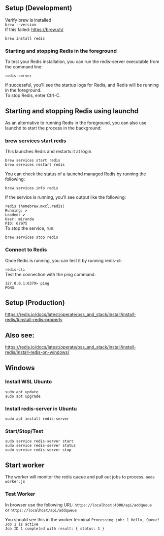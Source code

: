 ## Setup (Development)
Verify brew is installed  
`brew --version`  
If this failed: https://brew.sh/

`brew install redis`  

### Starting and stopping Redis in the foreground
To test your Redis installation, you can run the redis-server executable from the command line:  

`redis-server`  

If successful, you'll see the startup logs for Redis, and Redis will be running in the foreground.  
To stop Redis, enter Ctrl-C.  


## Starting and stopping Redis using launchd
As an alternative to running Redis in the foreground, you can also use launchd to start the process in the background:  

### brew services start redis
This launches Redis and restarts it at login.  

`brew services start redis`  
`brew services restart redis`  

You can check the status of a launchd managed Redis by running the following:  

`brew services info redis`  

If the service is running, you'll see output like the following:  

`redis (homebrew.mxcl.redis)`  
`Running: ✔`  
`Loaded: ✔`  
`User: miranda`  
`PID: 67975`  
To stop the service, run:  

`brew services stop redis`  

### Connect to Redis
Once Redis is running, you can test it by running redis-cli:  

`redis-cli`  
Test the connection with the ping command:  

`127.0.0.1:6379> ping`  
`PONG`  

## Setup (Production)

https://redis.io/docs/latest/operate/oss_and_stack/install/install-redis/#install-redis-properly


## Also see:  
https://redis.io/docs/latest/operate/oss_and_stack/install/install-redis/install-redis-on-windows/


## Windows

### Install WSL Ubunto
`sudo apt update`  
`sudo apt upgrade`  

### Install redis-server in Ubuntu
`sudo apt install redis-server`  

### Start/Stop/Test
`sudo service redis-server start`  
`sudo service redis-server status`  
`sudo service redis-server stop`  

## Start worker
The worker will monitor the redis queue and pull out jobs to process.
`node worker.js`  

### Test Worker
In browser use the following URL:
`https://localhost:4000/api/addqueue`  
or
`https://localhost/api/addqueue`  

You should see this in the worker terminal
`Processing job: 1 Hello, Queue!`  
`Job 1 is active`  
`Job ID 1 completed with result: { status: 1 }`  
